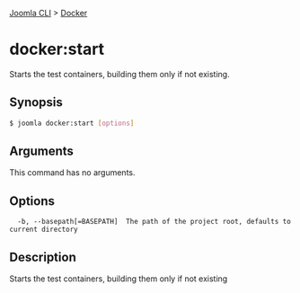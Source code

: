 [Joomla CLI](../index.md) > [Docker](index.md)
# docker:start

Starts the test containers, building them only if not existing.

## Synopsis
```bash
$ joomla docker:start [options]
```

## Arguments
This command has no arguments.

## Options
```
  -b, --basepath[=BASEPATH]  The path of the project root, defaults to current directory
```

## Description

Starts the test containers, building them only if not existing

